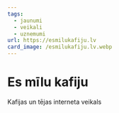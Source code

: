 ```yaml
---
tags:
  - jaunumi
  - veikali
  - uznemumi
url: https://esmilukafiju.lv
card_image: /esmilukafiju.lv.webp
---
```


# Es mīlu kafiju

Kafijas un tējas interneta veikals
